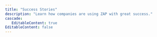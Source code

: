 ```yaml
---
title: "Success Stories"
description: "Learn how companies are using ZAP with great success."
cascade:
   EditableContent: true
EditableContent: false
---
```

